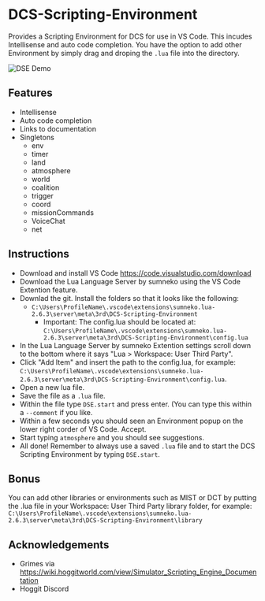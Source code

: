 # DCS-Scripting-Environment
Provides a Scripting Environment for DCS for use in VS Code. This incudes Intellisense and auto code completion. You have the option to add other Environment by simply drag and droping the `.lua` file into the directory.

![DSE Demo](https://cdn.discordapp.com/attachments/780381707794513931/940321528120238131/code2.gif)

## Features
- Intellisense
- Auto code completion
- Links to documentation
- Singletons
  - env
  - timer
  - land
  - atmosphere
  - world
  - coalition
  - trigger
  - coord
  - missionCommands
  - VoiceChat
  - net
  
## Instructions
  - Download and install VS Code https://code.visualstudio.com/download
  - Download the Lua Language Server by sumneko using the VS Code Extention feature.
  - Downlad the git. Install the folders so that it looks like the following:
    - `C:\Users\ProfileName\.vscode\extensions\sumneko.lua-2.6.3\server\meta\3rd\DCS-Scripting-Environment`
      - Important: The config.lua should be located at: `C:\Users\ProfileName\.vscode\extensions\sumneko.lua-2.6.3\server\meta\3rd\DCS-Scripting-Environment\config.lua`
  - In the Lua Language Server by sumneko Extention settings scroll down to the bottom where it says "Lua > Workspace: User Third Party".
  - Click "Add Item" and insert the path to the config.lua, for example: `C:\Users\ProfileName\.vscode\extensions\sumneko.lua-2.6.3\server\meta\3rd\DCS-Scripting-Environment\config.lua`.
  - Open a new lua file.
  - Save the file as a `.lua` file.
  - Within the file type `DSE.start` and press enter. (You can type this within a `--comment` if you like.
  - Within a few seconds you should seen an Environment popup on the lower right corder of VS Code. Accept.
  - Start typing `atmosphere` and you should see suggestions.
  - All done! Remember to always use a saved `.lua` file and to start the DCS Scripting Environment by typing `DSE.start`.

## Bonus
You can add other libraries or environments such as MIST or DCT by putting the .lua file in your Workspace: User Third Party library folder, for example: `C:\Users\ProfileName\.vscode\extensions\sumneko.lua-2.6.3\server\meta\3rd\DCS-Scripting-Environment\library`

## Acknowledgements
- Grimes via https://wiki.hoggitworld.com/view/Simulator_Scripting_Engine_Documentation
- Hoggit Discord
